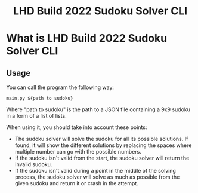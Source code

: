 <h1 align="center">LHD Build 2022 Sudoku Solver CLI</h1>

# What is LHD Build 2022 Sudoku Solver CLI
## Usage
You can call the program the following way:
```
main.py ${path to sudoku}
```
Where "path to sudoku" is the path to a JSON file containing a 9x9 sudoku in a form of a list of lists.

When using it, you should take into account these points:
- The sudoku solver will solve the sudoku for all its possible solutions. If found, it will show the different solutions by replacing the spaces where multiple number can go with the possible numbers.
- If the sudoku isn't valid from the start, the sudoku solver will return the invalid sudoku.
- If the sudoku isn't valid during a point in the middle of the solving process, the sudoku solver will solve as much as possible from the given sudoku and return it or crash in the attempt.

